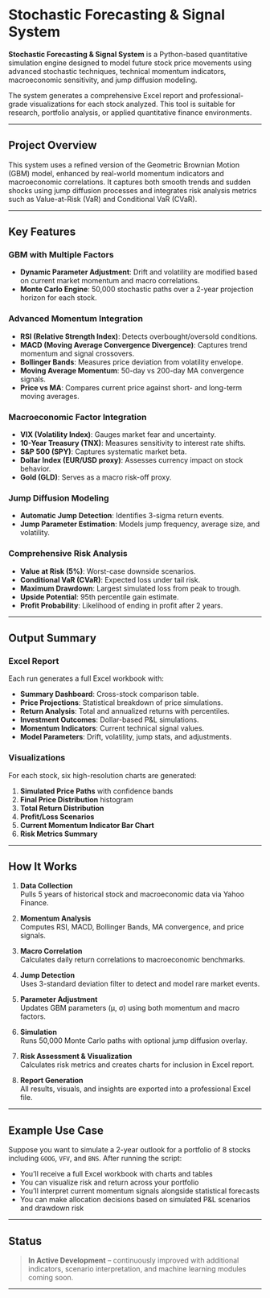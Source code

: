 # Stochastic Forecasting & Signal System

**Stochastic Forecasting & Signal System** is a Python-based quantitative simulation engine designed to model future stock price movements using advanced stochastic techniques, technical momentum indicators, macroeconomic sensitivity, and jump diffusion modeling. 

The system generates a comprehensive Excel report and professional-grade visualizations for each stock analyzed. This tool is suitable for research, portfolio analysis, or applied quantitative finance environments.

---

## Project Overview

This system uses a refined version of the Geometric Brownian Motion (GBM) model, enhanced by real-world momentum indicators and macroeconomic correlations. It captures both smooth trends and sudden shocks using jump diffusion processes and integrates risk analysis metrics such as Value-at-Risk (VaR) and Conditional VaR (CVaR).

---

## Key Features

### GBM with Multiple Factors
- **Dynamic Parameter Adjustment**: Drift and volatility are modified based on current market momentum and macro correlations.
- **Monte Carlo Engine**: 50,000 stochastic paths over a 2-year projection horizon for each stock.

### Advanced Momentum Integration
- **RSI (Relative Strength Index)**: Detects overbought/oversold conditions.
- **MACD (Moving Average Convergence Divergence)**: Captures trend momentum and signal crossovers.
- **Bollinger Bands**: Measures price deviation from volatility envelope.
- **Moving Average Momentum**: 50-day vs 200-day MA convergence signals.
- **Price vs MA**: Compares current price against short- and long-term moving averages.

### Macroeconomic Factor Integration
- **VIX (Volatility Index)**: Gauges market fear and uncertainty.
- **10-Year Treasury (TNX)**: Measures sensitivity to interest rate shifts.
- **S&P 500 (SPY)**: Captures systematic market beta.
- **Dollar Index (EUR/USD proxy)**: Assesses currency impact on stock behavior.
- **Gold (GLD)**: Serves as a macro risk-off proxy.

### Jump Diffusion Modeling
- **Automatic Jump Detection**: Identifies 3-sigma return events.
- **Jump Parameter Estimation**: Models jump frequency, average size, and volatility.

### Comprehensive Risk Analysis
- **Value at Risk (5%)**: Worst-case downside scenarios.
- **Conditional VaR (CVaR)**: Expected loss under tail risk.
- **Maximum Drawdown**: Largest simulated loss from peak to trough.
- **Upside Potential**: 95th percentile gain estimate.
- **Profit Probability**: Likelihood of ending in profit after 2 years.

---

## Output Summary

### Excel Report
Each run generates a full Excel workbook with:
- **Summary Dashboard**: Cross-stock comparison table.
- **Price Projections**: Statistical breakdown of price simulations.
- **Return Analysis**: Total and annualized returns with percentiles.
- **Investment Outcomes**: Dollar-based P&L simulations.
- **Momentum Indicators**: Current technical signal values.
- **Model Parameters**: Drift, volatility, jump stats, and adjustments.

### Visualizations
For each stock, six high-resolution charts are generated:
1. **Simulated Price Paths** with confidence bands
2. **Final Price Distribution** histogram
3. **Total Return Distribution**
4. **Profit/Loss Scenarios**
5. **Current Momentum Indicator Bar Chart**
6. **Risk Metrics Summary**

---

## How It Works

1. **Data Collection**  
   Pulls 5 years of historical stock and macroeconomic data via Yahoo Finance.

2. **Momentum Analysis**  
   Computes RSI, MACD, Bollinger Bands, MA convergence, and price signals.

3. **Macro Correlation**  
   Calculates daily return correlations to macroeconomic benchmarks.

4. **Jump Detection**  
   Uses 3-standard deviation filter to detect and model rare market events.

5. **Parameter Adjustment**  
   Updates GBM parameters (μ, σ) using both momentum and macro factors.

6. **Simulation**  
   Runs 50,000 Monte Carlo paths with optional jump diffusion overlay.

7. **Risk Assessment & Visualization**  
   Calculates risk metrics and creates charts for inclusion in Excel report.

8. **Report Generation**  
   All results, visuals, and insights are exported into a professional Excel file.

---

## Example Use Case

Suppose you want to simulate a 2-year outlook for a portfolio of 8 stocks including `GOOG`, `VFV`, and `BNS`. After running the script:

- You’ll receive a full Excel workbook with charts and tables
- You can visualize risk and return across your portfolio
- You’ll interpret current momentum signals alongside statistical forecasts
- You can make allocation decisions based on simulated P&L scenarios and drawdown risk

---

## Status

> **In Active Development** – continuously improved with additional indicators, scenario interpretation, and machine learning modules coming soon.

---
